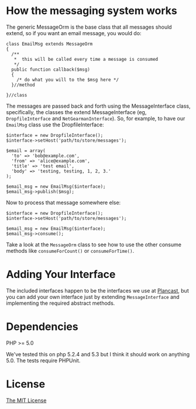 # How the messaging system works

The generic MessageOrm is the base class that all messages should extend, so if you want an email message, you would do:

    class EmailMsg extends MessageOrm
    {
      /**
       *  this will be called every time a message is consumed
       */
      public function callback($msg)
      {
        /* do what you will to the $msg here */
      }//method

    }//class

The messages are passed back and forth using the MessageInterface class, specifically, the classes the extend MessageInterface (eg, `DropfileInterface` and `NetGearmanInterface`). So, for example, to have our `EmailMsg` class use the DropfileInterface:

    $interface = new DropfileInterface();
    $interface->setHost('path/to/store/messages');

    $email = array(
      'to' => 'bob@example.com',
      'from' => 'alice@example.com',
      'title' => 'test email',
      'body' => 'testing, testing, 1, 2, 3.'
    );

    $email_msg = new EmailMsg($interface);
    $email_msg->publish($msg);

Now to process that message somewhere else:

    $interface = new DropfileInterface();
    $interface->setHost('path/to/store/messages');

    $email_msg = new EmailMsg($interface);
    $email_msg->consume();
        
Take a look at the `MessageOrm` class to see how to use the other consume methods like `consumeForCount()` or `consumeForTime()`.

# Adding Your Interface

The included interfaces happen to be the interfaces we use at [Plancast](http://plancast.com), but you can add your own interface just by extending `MessageInterface` and implementing the required abstract methods.

# Dependencies

PHP >= 5.0

We've tested this on php 5.2.4 and 5.3 but I think it should work on anything 5.0. The tests require PHPUnit.

# License

[The MIT License](http://www.opensource.org/licenses/mit-license.php)
